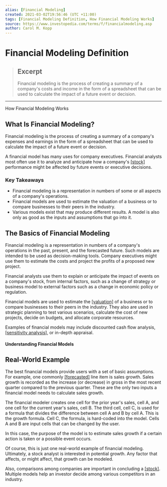 ```yaml
---
alias: [Financial Modeling]
created: 2021-03-02T19:56:46 (UTC +11:00)
tags: [Financial Modeling Definition, How Financial Modeling Works]
source: https://www.investopedia.com/terms/f/financialmodeling.asp
author: Carol M. Kopp
---
```


# Financial Modeling Definition

> ## Excerpt
> Financial modeling is the process of creating a summary of a company's costs and income in the form of a spreadsheet that can be used to calculate the impact of a future event or decision.

---

How Financial Modeling Works
## What Is Financial Modeling?

Financial modeling is the process of creating a summary of a company's expenses and earnings in the form of a spreadsheet that can be used to calculate the impact of a future event or decision.

A financial model has many uses for company executives. Financial analysts most often use it to analyze and anticipate how a company's [[stock]](https://www.investopedia.com/terms/s/stockmarket.asp) performance might be affected by future events or executive decisions.

### Key Takeaways

-   Financial modeling is a representation in numbers of some or all aspects of a company's operations.
-   Financial models are used to estimate the valuation of a business or to compare businesses to their peers in the industry.
-   Various models exist that may produce different results. A model is also only as good as the inputs and assumptions that go into it.

## The Basics of Financial Modeling

Financial modeling is a representation in numbers of a company's operations in the past, present, and the forecasted future. Such models are intended to be used as decision-making tools. Company executives might use them to estimate the costs and project the profits of a proposed new project.

Financial analysts use them to explain or anticipate the impact of events on a company's stock, from internal factors, such as a change of strategy or business model to external factors such as a change in economic policy or regulation.

Financial models are used to estimate the [[valuation]](https://www.investopedia.com/ask/answers/041715/what-variancecovariance-matrix-or-parametric-method-value-risk-var.asp) of a business or to compare businesses to their peers in the industry. They also are used in strategic planning to test various scenarios, calculate the cost of new projects, decide on budgets, and allocate corporate resources.

Examples of financial models may include discounted cash flow analysis, [[sensitivity analysis]](https://www.investopedia.com/terms/s/sensitivityanalysis.asp), or in-depth appraisal.

#### Understanding Financial Models

## Real-World Example

The best financial models provide users with a set of basic assumptions. For example, one commonly [[forecasted]](https://www.investopedia.com/ask/answers/difference-between-financial-forecasting-and-financial-modeling/) line item is sales growth. Sales growth is recorded as the increase (or decrease) in gross in the most recent quarter compared to the previous quarter. These are the only two inputs a financial model needs to calculate sales growth.

The financial modeler creates one cell for the prior year's sales, cell A, and one cell for the current year's sales, cell B. The third cell, cell C, is used for a formula that divides the difference between cell A and B by cell A. This is the growth formula. Cell C, the formula, is hard-coded into the model. Cells A and B are input cells that can be changed by the user.

In this case, the purpose of the model is to estimate sales growth if a certain action is taken or a possible event occurs.

Of course, this is just one real-world example of financial modeling. Ultimately, a stock analyst is interested in potential growth. Any factor that affects, or might affect, that growth can be modeled.

Also, comparisons among companies are important in concluding a [[stock]](https://www.investopedia.com/articles/basics/06/invest1000.asp). Multiple models help an investor decide among various competitors in an industry.
